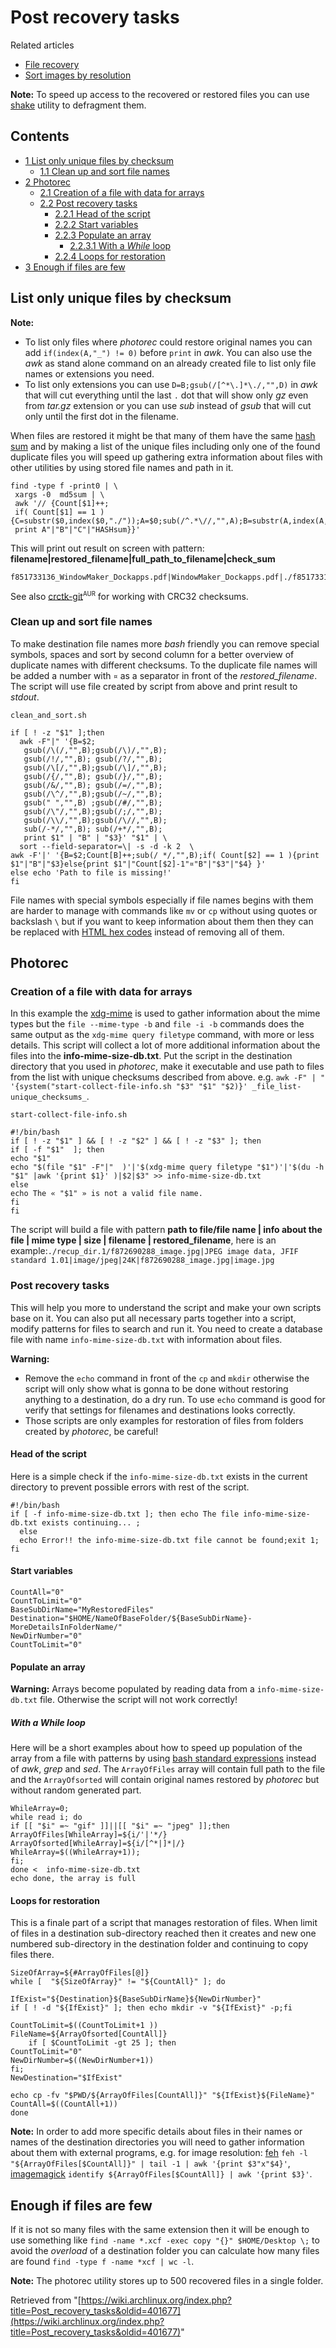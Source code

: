 # Post recovery tasks

Related articles

*   [File recovery](/index.php/File_recovery "File recovery")
*   [Sort images by resolution](/index.php/Sort_images_by_resolution "Sort images by resolution")

**Note:** To speed up access to the recovered or restored files you can use [shake](https://www.archlinux.org/packages/?name=shake) utility to defragment them.

## Contents

*   [1 List only unique files by checksum](#List_only_unique_files_by_checksum)
    *   [1.1 Clean up and sort file names](#Clean_up_and_sort_file_names)
*   [2 Photorec](#Photorec)
    *   [2.1 Creation of a file with data for arrays](#Creation_of_a_file_with_data_for_arrays)
    *   [2.2 Post recovery tasks](#Post_recovery_tasks)
        *   [2.2.1 Head of the script](#Head_of_the_script)
        *   [2.2.2 Start variables](#Start_variables)
        *   [2.2.3 Populate an array](#Populate_an_array)
            *   [2.2.3.1 With a _While_ loop](#With_a_While_loop)
        *   [2.2.4 Loops for restoration](#Loops_for_restoration)
*   [3 Enough if files are few](#Enough_if_files_are_few)

## List only unique files by checksum

**Note:**

*   To list only files where _photorec_ could restore original names you can add `if(index(A,"_") != 0)` before `print` in _awk_. You can also use the _awk_ as stand alone command on an already created file to list only file names or extensions you need.
*   To list only extensions you can use `D=B;gsub(/[^*\.]*\./,"",D)` in _awk_ that will cut everything until the last `.` dot that will show only _gz_ even from _tar.gz_ extension or you can use _sub_ instead of _gsub_ that will cut only until the first dot in the filename.

When files are restored it might be that many of them have the same [hash sum](https://en.wikipedia.org/wiki/Checksum "wikipedia:Checksum") and by making a list of the unique files including only one of the found duplicate files you will speed up gathering extra information about files with other utilities by using stored file names and path in it.

```
find -type f -print0 | \
 xargs -0  md5sum | \
 awk '// {Count[$1]++;
 if( Count[$1] == 1 ){C=substr($0,index($0,"./"));A=$0;sub(/^.*\//,"",A);B=substr(A,index(A,"_")+1);HASHsum=$1;
 print A"|"B"|"C"|"HASHsum}}' 

```

This will print out result on screen with pattern: **filename|restored_filename|full_path_to_filename|check_sum**

```
f851733136_WindowMaker_Dockapps.pdf|WindowMaker_Dockapps.pdf|./f851733136_WindowMaker_Dockapps.pdf|272cc4fcdc8027e3b8b53318f08f3f01

```

See also [crctk-git](https://aur.archlinux.org/packages/crctk-git/)<sup><small>AUR</small></sup> for working with CRC32 checksums.

### Clean up and sort file names

To make destination file names more _bash_ friendly you can remove special symbols, spaces and sort by second column for a better overview of duplicate names with different checksums. To the duplicate file names will be added a number with `¤` as a separator in front of the _restored_filename_. The script will use file created by script from above and print result to _stdout_.

 `clean_and_sort.sh` 

```
if [ ! -z "$1" ];then
  awk -F"|" '{B=$2;
   gsub(/\(/,"",B);gsub(/\)/,"",B);
   gsub(/!/,"",B); gsub(/?/,"",B);
   gsub(/\[/,"",B);gsub(/\]/,"",B);
   gsub(/{/,"",B); gsub(/}/,"",B);
   gsub(/&/,"",B); gsub(/=/,"",B);
   gsub(/\^/,"",B);gsub(/~/,"",B);
   gsub(" ","",B) ;gsub(/#/,"",B);
   gsub(/\"/,"",B);gsub(/;/,"",B);
   gsub(/\\/,"",B);gsub(/\//,"",B);
   sub(/-*/,"",B); sub(/+*/,"",B);
   print $1" | "B" | "$3}' "$1" | \
  sort --field-separator=\| -s -d -k 2  \
awk -F'|' '{B=$2;Count[B]++;sub(/ */,"",B);if( Count[$2] == 1 ){print $1"|"B"|"$3}else{print $1"|"Count[$2]-1"¤"B"|"$3"|"$4} }'
else echo 'Path to file is missing!'
fi

```

File names with special symbols especially if file names begins with them are harder to manage with commands like `mv` or `cp` without using quotes or backslash `\` but if you want to keep information about them then they can be replaced with [HTML hex codes](http://www.obkb.com/dcljr/charstxt.html) instead of removing all of them.

## Photorec

### Creation of a file with data for arrays

In this example the [xdg-mime](/index.php/Xdg-open#get_mime_type "Xdg-open") is used to gather information about the mime types but the `file --mime-type -b` and `file -i -b` commands does the same output as the `xdg-mime query filetype` command, with more or less details. This script will collect a lot of more additional information about the files into the **info-mime-size-db.txt**. Put the script in the destination directory that you used in _photorec_, make it executable and use path to files from the list with unique checksums described from above. e.g. `awk -F" | " '{system("start-collect-file-info.sh "$3" "$1" "$2)}' _file_list-unique_checksums_`.

 `start-collect-file-info.sh` 

```
#!/bin/bash
if [ ! -z "$1" ] && [ ! -z "$2" ] && [ ! -z "$3" ]; then
if [ -f "$1"  ]; then
echo "$1"
echo "$(file "$1" -F"|"  )'|'$(xdg-mime query filetype "$1")'|'$(du -h "$1" |awk '{print $1}' )|$2|$3" >> info-mime-size-db.txt
else
echo The « "$1" » is not a valid file name.
fi
fi
```

The script will build a file with pattern **path to file/file name | info about the file | mime type | size | filename | restored_filename**, here is an example:`./recup_dir.1/f872690288_image.jpg|JPEG image data, JFIF standard 1.01|image/jpeg|24K|f872690288_image.jpg|image.jpg`

### Post recovery tasks

This will help you more to understand the script and make your own scripts base on it. You can also put all necessary parts together into a script, modify patterns for files to search and run it. You need to create a database file with name `info-mime-size-db.txt` with information about files.

**Warning:**

*   Remove the `echo` command in front of the `cp` and `mkdir` otherwise the script will only show what is gonna to be done without restoring anything to a destination, do a dry run. To use `echo` command is good for verify that settings for filenames and destinations looks correctly.
*   Those scripts are only examples for restoration of files from folders created by _photorec_, be careful!

#### Head of the script

Here is a simple check if the `info-mime-size-db.txt` exists in the current directory to prevent possible errors with rest of the script.

```
#!/bin/bash
if [ -f info-mime-size-db.txt ]; then echo The file info-mime-size-db.txt exists continuing... ;
  else 
  echo Error!! the info-mime-size-db.txt file cannot be found;exit 1; 
fi

```

#### Start variables

```
CountAll="0"
CountToLimit="0"
BaseSubDirName="MyRestoredFiles"
Destination="$HOME/NameOfBaseFolder/${BaseSubDirName}-MoreDetailsInFolderName/"
NewDirNumber="0"
CountToLimit="0"
```

#### Populate an array

**Warning:** Arrays become populated by reading data from a `info-mime-size-db.txt` file. Otherwise the script will not work correctly!

##### With a _While_ loop

Here will be a short examples about how to speed up population of the array from a file with patterns by using [bash standard expressions](http://tldp.org/LDP/abs/html/string-manipulation.html) instead of _awk_, _grep_ and _sed_. The `ArrayOfFiles` array will contain full path to the file and the `ArrayOfsorted` will contain original names restored by _photorec_ but without random generated part.

```
WhileArray=0;
while read i; do
if [[ "$i" =~ "gif" ]]||[[ "$i" =~ "jpeg" ]];then
ArrayOfFiles[WhileArray]=${i/'|'*/}
ArrayOfsorted[WhileArray]=${i/[^*|]*|/}
WhileArray=$((WhileArray+1));
fi;
done <  info-mime-size-db.txt
echo done, the array is full

```

#### Loops for restoration

This is a finale part of a script that manages restoration of files. When limit of files in a destination sub-directory reached then it creates and new one numbered sub-directory in the destination folder and continuing to copy files there.

```
SizeOfArray=${#ArrayOfFiles[@]}
while [  "${SizeOfArray}" != "${CountAll}" ]; do

IfExist="${Destination}${BaseSubDirName}${NewDirNumber}"
if [ ! -d "${IfExist}" ]; then echo mkdir -v "${IfExist}" -p;fi

CountToLimit=$((CountToLimit+1 ))
FileName=${ArrayOfsorted[CountAll]}
    if [ $CountToLimit -gt 25 ]; then
CountToLimit="0"
NewDirNumber=$((NewDirNumber+1))
fi;
NewDestination="$IfExist"

echo cp -fv "$PWD/${ArrayOfFiles[CountAll]}" "${IfExist}${FileName}"
CountAll=$((CountAll+1))
done
```

**Note:** In order to add more specific details about files in their names or names of the destination directories you will need to gather information about them with external programs, e.g. for image resolution: [feh](https://www.archlinux.org/packages/?name=feh) `feh -l "${ArrayOfFiles[$CountAll]}" | tail -1 | awk '{print $3"x"$4}'`, [imagemagick](https://www.archlinux.org/packages/?name=imagemagick) `identify ${ArrayOfFiles[$CountAll]} | awk '{print $3}'`.

## Enough if files are few

If it is not so many files with the same extension then it will be enough to use something like `find -name *.xcf -exec copy "{}" $HOME/Desktop \;` to avoid the _overload_ of a destination folder you can calculate how many files are found `find -type f -name *xcf | wc -l`.

**Note:** The photorec utility stores up to 500 recovered files in a single folder.

Retrieved from "[https://wiki.archlinux.org/index.php?title=Post_recovery_tasks&oldid=401677](https://wiki.archlinux.org/index.php?title=Post_recovery_tasks&oldid=401677)"